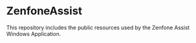 # ZenfoneAssist
This repository includes the public resources used by the Zenfone Assist Windows Application.
